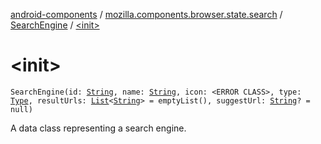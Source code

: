 [android-components](../../index.md) / [mozilla.components.browser.state.search](../index.md) / [SearchEngine](index.md) / [&lt;init&gt;](./-init-.md)

# &lt;init&gt;

`SearchEngine(id: `[`String`](https://kotlinlang.org/api/latest/jvm/stdlib/kotlin/-string/index.html)`, name: `[`String`](https://kotlinlang.org/api/latest/jvm/stdlib/kotlin/-string/index.html)`, icon: <ERROR CLASS>, type: `[`Type`](-type/index.md)`, resultUrls: `[`List`](https://kotlinlang.org/api/latest/jvm/stdlib/kotlin.collections/-list/index.html)`<`[`String`](https://kotlinlang.org/api/latest/jvm/stdlib/kotlin/-string/index.html)`> = emptyList(), suggestUrl: `[`String`](https://kotlinlang.org/api/latest/jvm/stdlib/kotlin/-string/index.html)`? = null)`

A data class representing a search engine.

